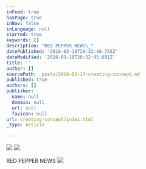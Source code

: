 ```yaml
---
inFeed: true
hasPage: true
inNav: false
inLanguage: null
starred: true
keywords: []
description: "RED PEPPER NEWS\_"
datePublished: '2016-03-18T20:32:48.755Z'
dateModified: '2016-03-18T20:32:45.691Z'
title: ''
author: []
sourcePath: _posts/2016-03-17-creating-concept.md
published: true
authors: []
publisher:
  name: null
  domain: null
  url: null
  favicon: null
url: creating-concept/index.html
_type: Article

---
```

![](https://s3-us-west-2.amazonaws.com/the-grid-img/p/eb4eb39c9a1ca6b8f49d9b637345aa5bbb03dc4f.png)
![](https://the-grid-user-content.s3-us-west-2.amazonaws.com/4dad3b6a-462a-4fc4-a5cd-6a7a206b99e6.jpg)

RED PEPPER NEWS ![](https://the-grid-user-content.s3-us-west-2.amazonaws.com/db177064-5fc7-4927-9028-b069bcda5487.png)
